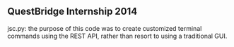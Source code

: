 ## QuestBridge Internship 2014

jsc.py: the purpose of this code was to create customized terminal commands using the REST API, rather than resort to using a traditional GUI.  
